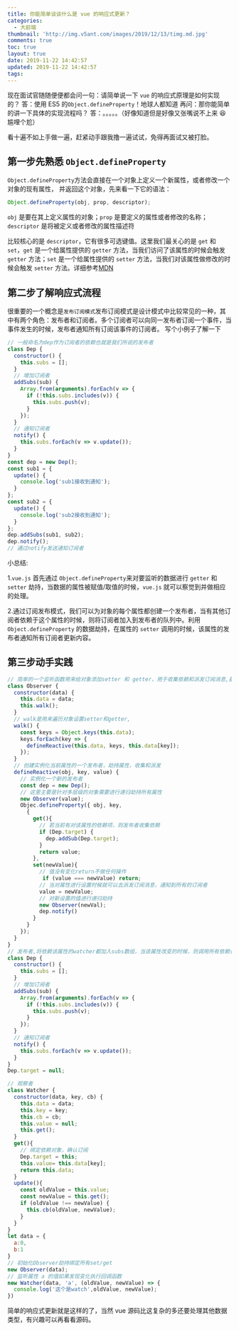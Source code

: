 ```yaml
---
title: 你能简单谈谈什么是 vue 的响应式更新？
categories:
  - 大前端
thumbnail: 'http://img.v5ant.com/images/2019/12/13/timg.md.jpg'
comments: true
toc: true
layout: true
date: 2019-11-22 14:42:57
updated: 2019-11-22 14:42:57
tags:
---
```


现在面试官随随便便都会问一句：请简单说一下 `vue` 的响应式原理是如何实现的？
答：使用 ES5 的`Object.defineProperty`！地球人都知道
再问：那你能简单的讲一下具体的实现流程吗？
答：。。。。。（好像知道但是好像又张嘴说不上来 😆 尴哩个尬）

<!-- more -->

看十遍不如上手做一遍，赶紧动手跟我撸一遍试试，免得再面试又被打脸。

## 第一步先熟悉 `Object.defineProperty`

`Object.defineProperty`方法会直接在一个对象上定义一个新属性，或者修改一个对象的现有属性， 并返回这个对象，先来看一下它的语法：

```js
Object.defineProperty(obj, prop, descriptor);
```

`obj` 是要在其上定义属性的对象；`prop` 是要定义的属性或者修改的名称；`descriptor` 是将被定义或者修改的属性描述符

比较核心的是 `descriptor`，它有很多可选键值。这里我们最关心的是 `get` 和 `set`，`get` 是一个给属性提供的 `getter` 方法，当我们访问了该属性的时候会触发 `getter` 方法；`set` 是一个给属性提供的 `setter` 方法，当我们对该属性做修改的时候会触发 `setter` 方法。详细参考[MDN](https://developer.mozilla.org/zh-CN/docs/Web/JavaScript/Reference/Global_Objects/Object/defineProperty)

## 第二步了解响应式流程

很重要的一个概念是`发布订阅模式`发布订阅模式是设计模式中比较常见的一种，其中有两个角色：发布者和订阅者。多个订阅者可以向同一发布者订阅一个事件，当事件发生的时候，发布者通知所有订阅该事件的订阅者。
写个小例子了解一下

```js
// 一般命名为dep作为订阅者的依赖也就是我们所说的发布者
class Dep {
  constructor() {
    this.subs = [];
  }
  // 增加订阅者
  addSubs(sub) {
    Array.from(arguments).forEach(v => {
      if (!this.subs.includes(v)) {
        this.subs.push(v);
      }
    });
  }
  // 通知订阅者
  notify() {
    this.subs.forEach(v => v.update());
  }
}
const dep = new Dep();
const sub1 = {
  update() {
    console.log('sub1接收到通知');
  }
};
const sub2 = {
  update() {
    console.log('sub2接收到通知');
  }
};
dep.addSubs(sub1, sub2);
dep.notify();
// 通过notify发送通知订阅者
```

小总结:

1.`vue.js` 首先通过 `Object.defineProperty`来对要监听的数据进行 `getter` 和 `setter` 劫持，当数据的属性被赋值/取值的时候，`vue.js` 就可以察觉到并做相应的处理。

2.通过订阅发布模式，我们可以为对象的每个属性都创建一个发布者，当有其他订阅者依赖于这个属性的时候，则将订阅者加入到发布者的队列中。利用 `Object.defineProperty` 的数据劫持，在属性的 `setter` 调用的时候，该属性的发布者通知所有订阅者更新内容。

## 第三步动手实践

```js
// 简单的一个监听函数用来给对象添加setter 和 getter，用于收集依赖和派发订阅消息,基本上流程参考vue源码
class Observer {
  constructor(data) {
    this.data = data;
    this.walk();
  }
  // walk是用来遍历对象设置setter和getter,
  walk() {
    const keys = Object.keys(this.data);
    keys.forEach(key => {
      defineReactive(this.data, keys, this.data[key]);
    });
  }
  // 创建实例化当前属性的一个发布者，劫持属性，收集和派发
  defineReactive(obj, key, value) {
    // 实例化一个新的发布者
    const dep = new Dep();
    // 这里主要是针对多层级的对象需要进行递归劫持所有属性
    new Observer(value);
    Objec.defineProperty({ obj, key,
      {
        get(){
          // 若当前有对该属性的依赖项，则发布者收集依赖
          if (Dep.target) {
            dep.addSub(Dep.target);
          }
          return value;
        },
        set(newValue){
          // 值没有变化return不做任何操作
           if (value === newValue) return;
          // 当对属性进行设置时候就可以去派发订阅消息，通知到所有的订阅者
          value = newValue;
          // 对新设置的值进行递归劫持
          new Observer(newVal);
          dep.notify()
        }
      }
    });
  }
}
// 发布者,将依赖该属性的watcher都加入subs数组，当该属性改变的时候，则调用所有依赖该属性的watcher的更新函数，触发更新
class Dep {
  constructor() {
    this.subs = [];
  }
  // 增加订阅者
  addSubs(sub) {
    Array.from(arguments).forEach(v => {
      if (!this.subs.includes(v)) {
        this.subs.push(v);
      }
    });
  }
  // 通知订阅者
  notify() {
    this.subs.forEach(v => v.update());
  }
}
Dep.target = null;

// 观察者
class Watcher {
  constructor(data, key, cb) {
    this.data = data;
    this.key = key;
    this.cb = cb;
    this.value = null;
    this.get();
  }
  get(){
    // 绑定依赖对象，确认订阅
    Dep.target = this;
    this.value= this.data[key];
    return this.data;
  }
  update(){
    const oldValue = this.value;
    const newValue = this.get();
    if (oldValue !== newValue) {
      this.cb(oldValue, newValue);
    }
  }
}
let data = {
  a:0,
  b:1
}
// 初始化Observer劫持绑定所有set/get
new Observer(data);
// 监听属性 a 的值如果发现变化执行回调函数
new Watcher(data, 'a', (oldValue, newValue) => {
  console.log('这个是watch',oldValue, newValue);
})


```

简单的响应式更新就是这样的了，当然 vue 源码比这复杂的多还要处理其他数据类型，有兴趣可以再看看源码。
